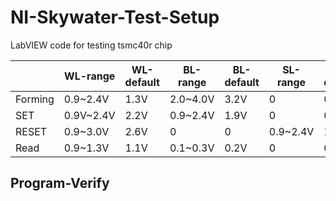 # NI-Skywater-Test-Setup

LabVIEW code for testing tsmc40r chip


|         	| WL-range  	| WL-default 	| BL-range 	| BL-default 	| SL-range 	| SL-default 	|
|---------	|-----------	|------------	|----------	|------------	|----------	|------------	|
| Forming 	| 0.9~2.4V  	| 1.3V       	| 2.0~4.0V 	| 3.2V       	| 0        	| 0          	|
| SET     	| 0.9V~2.4V 	| 2.2V       	| 0.9~2.4V 	| 1.9V       	| 0        	| 0          	|
| RESET   	| 0.9~3.0V  	| 2.6V       	| 0        	| 0          	| 0.9~2.4V 	| 1.5V       	|
| Read    	| 0.9~1.3V  	| 1.1V       	| 0.1~0.3V 	| 0.2V       	| 0        	| 0          	|


## Program-Verify




